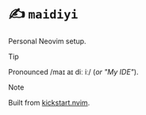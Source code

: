 # ✍️ `maidiyi`

Personal Neovim setup.

> [!tip]
> Pronounced /maɪ aɪ diː iː/ (_or "My IDE"_).

> [!note] 
> Built from [kickstart.nvim](https://github.com/nvim-lua/kickstart.nvim).
